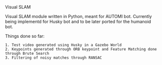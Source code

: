 Visual SLAM

Visual SLAM module written in Python, meant for AUTOMI bot. Currently being implementd for Husky bot and to be later ported for the humanoid bot.  


Things done so far:
    
    1. Test video generated using Husky in a Gazebo World
    2. Keypoints generated through ORB keypoint and Feature Matching done through Brute Search
    3. Filtering of noisy matches through RANSAC 
